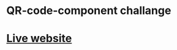 
<h1>QR-code-component challange<h1>
  <a href="https://suvankarqrchallenge.netlify.app"> Live website</a>
